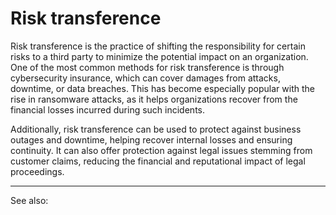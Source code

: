 
# Risk transference

Risk transference is the practice of shifting the responsibility for certain risks to a third party to minimize the potential impact on an organization. One of the most common methods for risk transference is through cybersecurity insurance, which can cover damages from attacks, downtime, or data breaches. This has become especially popular with the rise in ransomware attacks, as it helps organizations recover from the financial losses incurred during such incidents.

Additionally, risk transference can be used to protect against business outages and downtime, helping recover internal losses and ensuring continuity. It can also offer protection against legal issues stemming from customer claims, reducing the financial and reputational impact of legal proceedings.

---

See also: